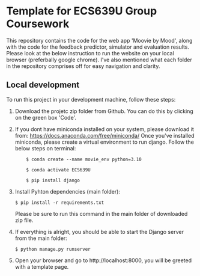 # Template for ECS639U Group Coursework

This repository contains the code for the web app 'Moovie by Mood', along with the code for the feedback predictor, simulator and evaluation results. Please look at the below instruction to run the website on your local browser (preferbally google chrome). I've also mentioned what each folder in the repository comprises off for easy navigation and clarity.

## Local development

To run this project in your development machine, follow these steps:
1. Download the projetc zip folder from Github. You can do this by clicking on the green box 'Code'.

1. If you dont have miniconda installed on your system, please download it from: https://docs.anaconda.com/free/miniconda/
   Once you've installed miniconda, please create a virtual environment to run django. Follow the below steps on terminal:
    ```console
        $ conda create --name movie_env python=3.10
    ```
    ```console
        $ conda activate ECS639U
    ```
    ```console
        $ pip install django
    ```

4. Install Pyhton dependencies (main folder):

    ```console
    $ pip install -r requirements.txt
    ```
    Please be sure to run this command in the main folder of downloaded zip file.


7. If everything is alright, you should be able to start the Django server from the main folder:

    ```console
    $ python manage.py runserver
    ```

9. Open your browser and go to http://localhost:8000, you will be greeted with a template page.
